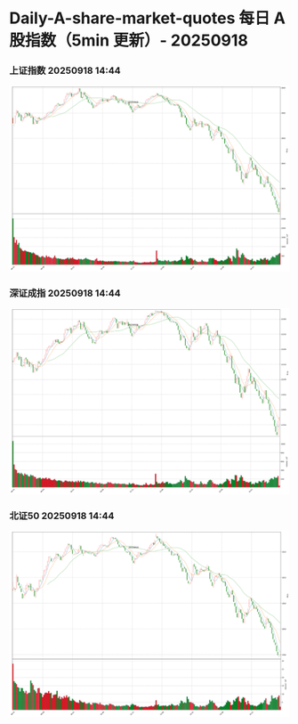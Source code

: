 
# Daily-A-share-market-quotes 每日 A 股指数（5min 更新）- 20250918

### 上证指数 20250918 14:44
![](./fig/2025/9/20250918-sh000001.png)

### 深证成指 20250918 14:44
![](./fig/2025/9/20250918-sz399001.png)

### 北证50 20250918 14:44
![](./fig/2025/9/20250918-bj899050.png)

